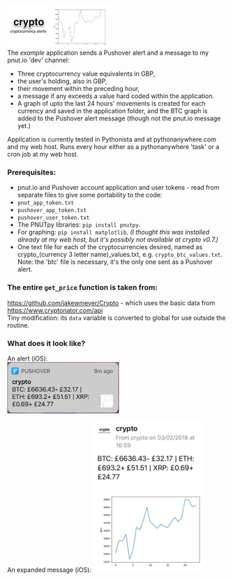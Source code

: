 <img src="crypto_pushover_icon.jpg" height="96" alt="crypto Cryptocurrency alerts."> <img src="crypto_btc_plot.jpg" height="96" alt="example crypto BTC graph."> <br>
The *example* application sends a Pushover alert and a message to my pnut.io 'dev' channel:

* Three cryptocurrency value equivalents in GBP,
* the user's holding, also in GBP,
* their movement within the preceding hour,
* a message if any exceeds a value hard coded within the application.
* A graph of upto the last 24 hours' movements is created for each currency and saved in the application folder, and the BTC graph is added to the Pushover alert message (though not the pnut.io message yet.)

Application is currently tested in Pythonista and at pythonanywhere.com and my web host. Runs every hour either as a pythonanywhere 'task' or a cron job at my web host.

### Prerequisites:
* pnut.io and Pushover account application and user tokens - read from separate files to give some portability to the code:
 * `pnut_app_token.txt`
 * `pushover_app_token.txt`
 * `pushover_user_token.txt`
* The PNUTpy libraries: `pip install pnutpy`.
* For graphing: `pip install matplotlib`. *(I thought this was installed already at my web host, but it's possibly not available at crypto v0.7.)*
* One text file for each of the cryptocurrencies desired, named as crypto_(currency 3 letter name)_values.txt, e.g. `crypto_btc_values.txt`. Note: the 'btc' file is necessary, it's the only one sent as a Pushover alert.

### The entire `get_price` function is taken from:
https://github.com/jakewmeyer/Crypto - which uses the basic data from https://www.cryptonator.com/api    
Tiny modification: its `data` variable is converted to global for use outside the routine.

### What does it look like?
An alert (iOS):<br>
<img src="crypto_pushover_alert.jpg" width="256" alt="crypto Pushover alert."> <br><br>
An expanded message (iOS):
<img src="crypto_pushover_message.jpg" width="256" alt="crypto Pushover alert.">